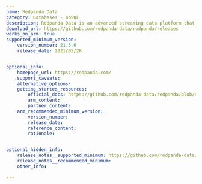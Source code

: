 ```yaml
---
name: Redpanda Data
category: Databases - noSQL
description: Redpanda Data is an advanced streaming data platform that seamlessly integrates with Apache Kafka, providing high-performance, scalable, and reliable data streaming capabilities.
download_url: https://github.com/redpanda-data/redpanda/releases
works_on_arm: true
supported_minimum_version:
    version_number: 21.5.6
    release_date: 2021/05/28


optional_info:
    homepage_url: https://redpanda.com/
    support_caveats:
    alternative_options: 
    getting_started_resources:
        official_docs: https://github.com/redpanda-data/redpanda/blob/dev/README.md
        arm_content:
        partner_content:
    arm_recommended_minimum_version:
        version_number: 
        release_date:
        reference_content:
        rationale:


optional_hidden_info:
    release_notes__supported_minimum: https://github.com/redpanda-data/redpanda/releases/tag/v21.5.6
    release_notes__recommended_minimum:
    other_info: 

---
```

